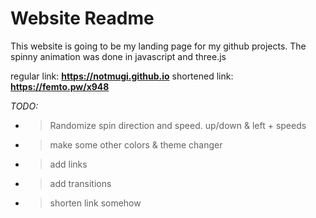 # Website Readme

This website is going to be my landing page for my github projects. The spinny animation was done in javascript and three.js

regular link:   <b>https://notmugi.github.io</b>
</n>
shortened link: <b>https://femto.pw/x948</b>

<i>TODO:</i>
- > Randomize spin direction and speed. up/down & left + speeds
- > make some other colors & theme changer
- > add links
- > add transitions
- > shorten link somehow
